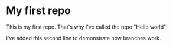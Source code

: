 # My first repo
This is my first repo.  That's why I've called the repo "Hello world"!

I've added this second line to demonstrate how branches work.
